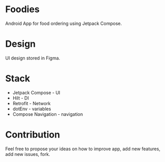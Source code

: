 # Foodies
Android App for food ordering using Jetpack Compose.

# Design
UI design stored in Figma.

# Stack
- Jetpack Compose - UI
- Hilt - DI
- Retrofit - Network
- dotEnv - variables
- Compose Navigation - navigation

# Contribution
Feel free to propose your ideas on how to improve app, add new features, add new issues, fork.

